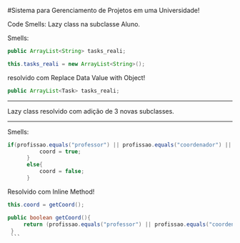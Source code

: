 #Sistema para Gerenciamento de Projetos em uma Universidade!

Code Smells:
 Lazy class na subclasse Aluno.
 
 Smells:
  ```java
  public ArrayList<String> tasks_reali;
  ```
  ```java
  this.tasks_reali = new ArrayList<String>();
  ```
  resolvido com Replace Data Value with Object!
  
  ```java
  public ArrayList<Task> tasks_reali;
  ```
  ______________________________
  Lazy class resolvido com adição de 3 novas subclasses.
  ______________________________
  
  Smells:
  ```java
  if(profissao.equals("professor") || profissao.equals("coordenador") || profissao.equals("Professor") || profissao.equals("Coordenador")){
            coord = true;
        }
        else{
            coord = false;
        }
   ```
   Resolvido com Inline Method!
   ```java
   this.coord = getCoord();
   ```
   
   ```java
   public boolean getCoord(){
        return (profissao.equals("professor") || profissao.equals("coordenador") || profissao.equals("Professor") ||          profissao.equals("Coordenador")) ? this.coord == false : this.coord == true ;
    }
    ```
